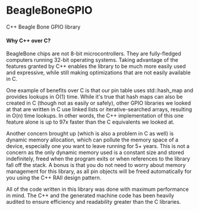 BeagleBoneGPIO
==============

C++ Beagle Bone GPIO library


#### Why C++ over C?
BeagleBone chips are not 8-bit microcontrollers.  They are fully-fledged computers running 32-bit operating systems.  Taking advantage of the features granted by C++ enables the library to be much more easily used and expressive, while still making optimizations that are not easily available in C.  

One example of benefits over C is that our pin table uses std::hash_map and provides lookups in O(1) time.  While it's true that hash maps can also be created in C (though not as easily or safely), other GPIO libraries we looked at that are written in C use linked lists or iterative-searched arrays, resulting in O(n) time lookups.  In other words, the C++ implementation of this one feature alone is up to 97x faster than the C equivalents we looked at.

Another concern brought up (which is also a problem in C as well) is dynamic memory allocation, which can pollute the memory space of a device, especially one you want to leave running for 5+ years.  This is not a concern as the only dynamic memory used is a constant size and stored indefinitely, freed when the program exits or when references to the library fall off the stack.  A bonus is that you do not need to worry about memory management for this library, as all pin objects will be freed automatically for you using the C++ RAII design pattern.

All of the code written in this library was done with maximum performance in mind.  The C++ and the generated machine code has been heavily audited to ensure efficiency and readability greater than the C libraries.
